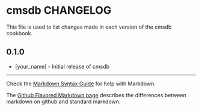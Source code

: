 cmsdb CHANGELOG
===============

This file is used to list changes made in each version of the cmsdb cookbook.

0.1.0
-----
- [your_name] - Initial release of cmsdb

- - -
Check the [Markdown Syntax Guide](http://daringfireball.net/projects/markdown/syntax) for help with Markdown.

The [Github Flavored Markdown page](http://github.github.com/github-flavored-markdown/) describes the differences between markdown on github and standard markdown.
